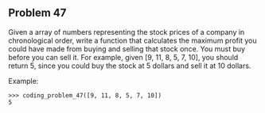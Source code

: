 ## Problem 47

Given a array of numbers representing the stock prices of a company in chronological order, write a function that
calculates the maximum profit you could have made from buying and selling that stock once. You must buy before you
can sell it. For example, given [9, 11, 8, 5, 7, 10], you should return 5, since you could buy the stock at 5
dollars and sell it at 10 dollars.

Example:

    >>> coding_problem_47([9, 11, 8, 5, 7, 10])
    5
